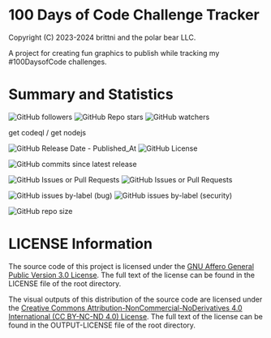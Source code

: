 # 100 Days of Code Challenge Tracker

Copyright (C) 2023-2024 brittni and the polar bear LLC.

A project for creating fun graphics to publish while tracking my #100DaysofCode challenges.

# Summary and Statistics

![GitHub followers](https://img.shields.io/github/followers/blwatkins)
![GitHub Repo stars](https://img.shields.io/github/stars/blwatkins/100-days-of-code-challenge-tracker)
![GitHub watchers](https://img.shields.io/github/watchers/blwatkins/100-days-of-code-challenge-tracker)

get codeql / get nodejs

![GitHub Release Date - Published_At](https://img.shields.io/github/release-date/blwatkins/100-days-of-code-challenge-tracker) ![GitHub License](https://img.shields.io/github/license/blwatkins/100-days-of-code-challenge-tracker)

![GitHub commits since latest release](https://img.shields.io/github/commits-since/blwatkins/100-days-of-code-challenge-tracker/latest)

![GitHub Issues or Pull Requests](https://img.shields.io/github/issues/blwatkins/100-days-of-code-challenge-tracker)
![GitHub Issues or Pull Requests](https://img.shields.io/github/issues-pr/blwatkins/100-days-of-code-challenge-tracker)

![GitHub issues by-label (bug)](https://img.shields.io/github/issues/blwatkins/100-days-of-code-challenge-tracker/bug?color=red)
![GitHub issues by-label (security)](https://img.shields.io/github/issues/blwatkins/100-days-of-code-challenge-tracker/security?color=red)

![GitHub repo size](https://img.shields.io/github/repo-size/blwatkins/100-days-of-code-challenge-tracker)

# LICENSE Information

The source code of this project is licensed under
the [GNU Affero General Public Version 3.0 License](https://www.gnu.org/licenses/agpl-3.0.en.html).
The full text of the license can be found in the LICENSE file of the root directory.

The visual outputs of this distribution of the source code are licensed under the
[Creative Commons Attribution-NonCommercial-NoDerivatives 4.0 International (CC BY-NC-ND 4.0) License](https://creativecommons.org/licenses/by-nc-nd/4.0/).
The full text of the license can be found in the OUTPUT-LICENSE file of the root directory.
